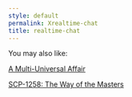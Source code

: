 ```yaml
---
style: default
permalink: Xrealtime-chat
title: realtime-chat
---
```

You may also like:

[A Multi-Universal Affair](http://scp-wiki.net/a-multi-universal-affair)

[SCP-1258: The Way of the Masters](http://scp-wiki.net/scp-1258)
